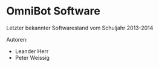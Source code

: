# OmniBot Software
Letzter bekannter Softwarestand vom Schuljahr 2013-2014

Autoren:
+ Leander Herr
+ Peter Weissig
